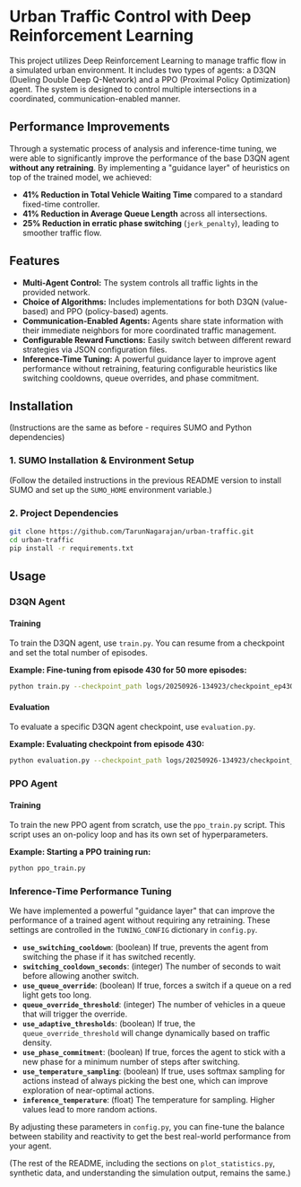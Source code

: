 # Urban Traffic Control with Deep Reinforcement Learning

This project utilizes Deep Reinforcement Learning to manage traffic flow in a simulated urban environment. It includes two types of agents: a D3QN (Dueling Double Deep Q-Network) and a PPO (Proximal Policy Optimization) agent. The system is designed to control multiple intersections in a coordinated, communication-enabled manner.

## Performance Improvements

Through a systematic process of analysis and inference-time tuning, we were able to significantly improve the performance of the base D3QN agent **without any retraining**. By implementing a "guidance layer" of heuristics on top of the trained model, we achieved:

*   **41% Reduction in Total Vehicle Waiting Time** compared to a standard fixed-time controller.
*   **41% Reduction in Average Queue Length** across all intersections.
*   **25% Reduction in erratic phase switching** (`jerk_penalty`), leading to smoother traffic flow.

## Features

- **Multi-Agent Control:** The system controls all traffic lights in the provided network.
- **Choice of Algorithms:** Includes implementations for both D3QN (value-based) and PPO (policy-based) agents.
- **Communication-Enabled Agents:** Agents share state information with their immediate neighbors for more coordinated traffic management.
- **Configurable Reward Functions:** Easily switch between different reward strategies via JSON configuration files.
- **Inference-Time Tuning:** A powerful guidance layer to improve agent performance without retraining, featuring configurable heuristics like switching cooldowns, queue overrides, and phase commitment.

## Installation

(Instructions are the same as before - requires SUMO and Python dependencies)

### 1. SUMO Installation & Environment Setup

(Follow the detailed instructions in the previous README version to install SUMO and set up the `SUMO_HOME` environment variable.)

### 2. Project Dependencies

```bash
git clone https://github.com/TarunNagarajan/urban-traffic.git
cd urban-traffic
pip install -r requirements.txt
```

## Usage

### D3QN Agent

#### Training
To train the D3QN agent, use `train.py`. You can resume from a checkpoint and set the total number of episodes.

**Example: Fine-tuning from episode 430 for 50 more episodes:**
```bash
python train.py --checkpoint_path logs/20250926-134923/checkpoint_ep430.pth --start_episode 431 --episodes 480
```

#### Evaluation
To evaluate a specific D3QN agent checkpoint, use `evaluation.py`.

**Example: Evaluating checkpoint from episode 430:**
```bash
python evaluation.py --checkpoint_path logs/20250926-134923/checkpoint_ep430.pth --config default
```

### PPO Agent

#### Training
To train the new PPO agent from scratch, use the `ppo_train.py` script. This script uses an on-policy loop and has its own set of hyperparameters.

**Example: Starting a PPO training run:**
```bash
python ppo_train.py
```

### Inference-Time Performance Tuning

We have implemented a powerful "guidance layer" that can improve the performance of a trained agent without requiring any retraining. These settings are controlled in the `TUNING_CONFIG` dictionary in `config.py`.

- **`use_switching_cooldown`**: (boolean) If true, prevents the agent from switching the phase if it has switched recently.
- **`switching_cooldown_seconds`**: (integer) The number of seconds to wait before allowing another switch.
- **`use_queue_override`**: (boolean) If true, forces a switch if a queue on a red light gets too long.
- **`queue_override_threshold`**: (integer) The number of vehicles in a queue that will trigger the override.
- **`use_adaptive_thresholds`**: (boolean) If true, the `queue_override_threshold` will change dynamically based on traffic density.
- **`use_phase_commitment`**: (boolean) If true, forces the agent to stick with a new phase for a minimum number of steps after switching.
- **`use_temperature_sampling`**: (boolean) If true, uses softmax sampling for actions instead of always picking the best one, which can improve exploration of near-optimal actions.
- **`inference_temperature`**: (float) The temperature for sampling. Higher values lead to more random actions.

By adjusting these parameters in `config.py`, you can fine-tune the balance between stability and reactivity to get the best real-world performance from your agent.

(The rest of the README, including the sections on `plot_statistics.py`, synthetic data, and understanding the simulation output, remains the same.)